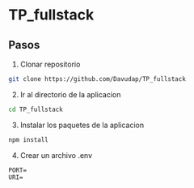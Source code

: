# TP_fullstack

## Pasos

1) Clonar repositorio
```bash
git clone https://github.com/Davudap/TP_fullstack
```

2) Ir al directorio de la aplicacion
```bash
cd TP_fullstack
```

3) Instalar los paquetes de la aplicacion
```bash
npm install
```

4) Crear un archivo .env

```env
PORT=
URI=
```